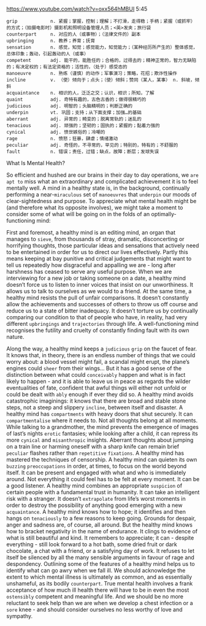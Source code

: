 https://www.youtube.com/watch?v=oxx564hMBUI
5:45
```
grip            n. 紧握；掌握，控制；理解；不打滑，走得稳；手柄；紧握（或抓牢）的方式；（拍摄电影时）摄影机和照明设备管理人员；<英>发夹；旅行袋
counterpart     n. 对应的人（或事物）；（法律文件的）副本
upbringing      n. 教养；养育；抚育  
sensation       n. 感觉，知觉；感觉能力，知觉能力；（某种经历所产生的）整体感觉，总体印象；轰动，引起轰动的人（或事）
competent       adj. 能干的，能胜任的；合格的，过得去的；精神正常的，智力无缺陷的；有决定权的；有法定资格的；活性的，（处于）感受态的
manoeuvre       n. 熟练（谨慎）的动作；军事演习；策略，花招；欺诈性操作
incline         v. （使）倾向于；点头；（使）倾斜；赞同（某人，某事） n. 斜坡，倾斜
acquaintance    n. 相识的人，泛泛之交；认识，相识；所知，了解
quaint          adj. 奇特有趣的，古色古香的；做得很精巧的
judicious       adj. 明智的；头脑精明的；判断正确的
underpin        vt. 巩固；支持；从下面支撑；加强…的基础
aberrant        adj. 异常的；畸变的；脱离常轨的；迷乱的
tenacious       adj. 顽强的；坚韧的；固执的；紧握的；黏着力强的    
cynical         adj. 愤世嫉俗的；冷嘲的
rage            n. 愤怒；狂暴，肆虐；情绪激动
peculiar        adj. 奇怪的，不寻常的，罕见的；特别的，特有的；不舒服的  
fault           n. 错误；责任，过错；缺点，故障；断层；发球失误
```


What Is Mental Health?

So efficient and hushed are our brains in their day to day operations, we `are apt to` miss what an extraordinary and complicated achievement it is to feel mentally well. A mind in a healthy state is, in the background, continually performing a near-`miraculous` set of `manoeuvres` that `underpin` our moods of clear-sightedness and purpose. To appreciate what mental health might be (and therefore what its opposite involves), we might take a moment to consider some of what will be going on in the folds of an optimally-functioning mind: 

First and foremost, a healthy mind is an editing mind, an organ that manages to `sieve`, from thousands of stray, dramatic, disconcerting or horrifying thoughts, those particular ideas and sensations that actively need to be entertained in order for us to direct our lives effectively. Partly this means keeping at bay punitive and critical judgements that might want to tell us repeatedly how disgraceful and appalling we are - long after harshness has ceased to serve any useful purpose. When we are interviewing for a new job or taking someone on a date, a healthy mind doesn’t force us to listen to inner voices that insist on our unworthiness. It allows us to talk to ourselves as we would to a friend. At the same time, a healthy mind resists the pull of unfair comparisons. It doesn’t constantly allow the achievements and successes of others to throw us off course and reduce us to a state of bitter inadequacy. It doesn’t torture us by continually comparing our condition to that of people who have, in reality, had very different `upbringings` and `trajectories` through life. A well-functioning mind recognises the futility and cruelty of constantly finding fault with its own nature. 

Along the way, a healthy mind keeps a `judicious` `grip` on the faucet of fear. It knows that, in theory, there is an endless number of things that we could worry about: a blood vessel might fail, a scandal might erupt, the plane’s engines could `sheer` from their wings… But it has a good sense of the distinction between what could `conceivably` happen and what is in fact likely to happen - and it is able to leave us in peace as regards the wilder eventualities of fate, confident that awful things will either not unfold or could be dealt with `ably` enough if ever they did so. A healthy mind avoids catastrophic imaginings: it knows that there are broad and stable stone steps, not a steep and slippery `incline`, between itself and disaster. A healthy mind has `compartments` with heavy doors that shut securely. It can `compartmentalise` where it needs to. Not all thoughts belong at all moments. While talking to a grandmother, the mind prevents the emergence of images of last’s nights `erotic` fantasies; while looking after a child, it can repress its more `cynical` and `misanthropic` insights. Aberrant thoughts about jumping on a train line or harming oneself with a sharp knife can remain brief `peculiar` flashes rather than `repetitive` `fixations`. A healthy mind has mastered the techniques of censorship. A healthy mind can quieten its own `buzzing` `preoccupations` in order, at times, to focus on the world beyond itself. It can be present and engaged with what and who is immediately around. Not everything it could feel has to be felt at every moment. It can be a good listener. A healthy mind combines an appropriate `suspicion` of certain people with a fundamental trust in humanity. It can take an intelligent risk with a stranger. It doesn’t `extrapolate` from life’s worst moments in order to destroy the possibility of anything good emerging with a new `acquaintance`. A healthy mind knows how to hope; it identifies and then hangs on `tenaciously` to a few reasons to keep going. Grounds for despair, anger and sadness are, of course, all around. But the healthy mind knows how to bracket negativity in the name of endurance. It clings to evidence of what is still beautiful and kind. It remembers to appreciate; it can - despite everything - still look forward to a hot bath, some dried fruit or dark chocolate, a chat with a friend, or a satisfying day of work. It refuses to let itself be silenced by all the many sensible arguments in favour of rage and despondency. 
Outlining some of the features of a healthy mind helps us to identify what can go awry when we fall ill. We should acknowledge the extent to which mental illness is ultimately as common, and as essentially unshameful, as its bodily `counterpart`. True mental health involves a frank acceptance of how much ill health there will have to be in even the most `ostensibly` competent and meaningful life. And we should be no more reluctant to seek help than we are when we develop a chest infection or a `sore` knee - and should consider ourselves no less worthy of love and sympathy. 
